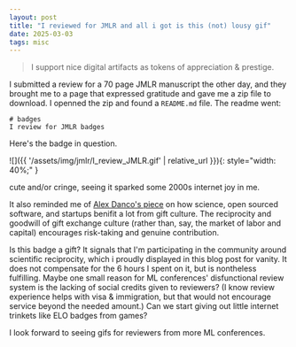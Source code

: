 ```yaml
---
layout: post
title: "I reviewed for JMLR and all i got is this (not) lousy gif"
date: 2025-03-03
tags: misc
---
```


> I support nice digital artifacts as tokens of appreciation & prestige.

<!--more-->

I submitted a review for a 70 page JMLR manuscript the other day, and they brought me to a page that expressed gratitude and gave me a zip file to download. I openned the zip and found a `README.md` file. The readme went:

```
# badges
I review for JMLR badges
``` 

Here's the badge in question.

![]({{ '/assets/img/jmlr/I_review_JMLR.gif' | relative_url }}){: style="width: 40%;" } 


cute and/or cringe, seeing it sparked some 2000s internet joy in me.

It also reminded me of [Alex Danco's piece](https://danco.substack.com/p/innovation-takes-magic-and-that-magic) on how science, open sourced software, and startups benifit a lot from gift culture. The reciprocity and goodwill of gift exchange culture (rather than, say, the market of labor and capital) encourages risk-taking and genuine contribution. 

Is this badge a gift? It signals that I'm participating in the community around scientific reciprocity, which i proudly displayed in this blog post for vanity. It does not compensate for the 6 hours I spent on it, but is nontheless fulfilling. Maybe one small reason for ML conferences' disfunctional review system is the lacking of social credits given to reviewers? (I know review experience helps with visa & immigration, but that would not encourage service beyond the needed amount.) Can we start giving out little internet trinkets like ELO badges from games?

I look forward to seeing gifs for reviewers from more ML conferences.